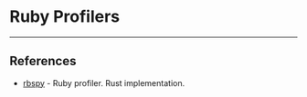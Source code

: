 # Ruby Profilers

---

## References

* [rbspy](https://github.com/rbspy/rbspy) - Ruby profiler. Rust implementation.